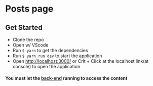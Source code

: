 # Posts page

## Get Started
- Clone the repo
- Open w/ VScode
- Run ```$ yarn``` to get the dependencies
- Run ```$ yarn run dev``` to start the application
- Open [http://localhost:3000/](http://localhost:3000/) or Crlt + Click at the localhost link(at console) to open the application 
 #### You must let the [back-end](https://github.com/eu-taua/api-express-users-posts) running to access the content
